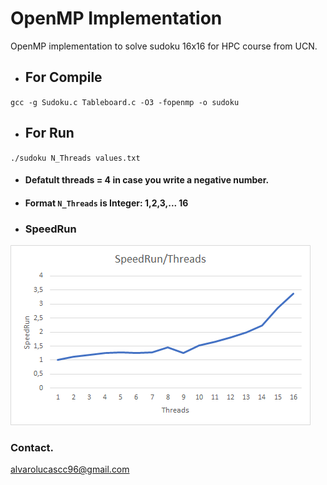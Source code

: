 # OpenMP Implementation

OpenMP implementation to solve sudoku 16x16 for HPC course from UCN.

- ## For Compile
`gcc -g Sudoku.c Tableboard.c -O3 -fopenmp -o sudoku`

- ## For Run
`./sudoku N_Threads values.txt` 
- #### Defatult threads = 4 in case you write a negative number.
- #### Format `N_Threads` is Integer: 1,2,3,... 16

- ### SpeedRun

![alt text](https://github.com/AlvaroCC96/n-sudoku/blob/master/SpeedRun.png "SpeedRun")

### Contact.
alvarolucascc96@gmail.com
